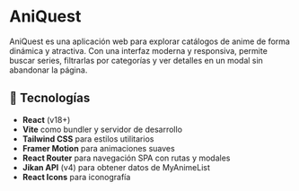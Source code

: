 # AniQuest

AniQuest es una aplicación web para explorar catálogos de anime de forma dinámica y atractiva. Con una interfaz moderna y responsiva, permite buscar series, filtrarlas por categorías y ver detalles en un modal sin abandonar la página.

## 🔧 Tecnologías

- **React** (v18+)  
- **Vite** como bundler y servidor de desarrollo  
- **Tailwind CSS** para estilos utilitarios  
- **Framer Motion** para animaciones suaves  
- **React Router** para navegación SPA con rutas y modales  
- **Jikan API** (v4) para obtener datos de MyAnimeList  
- **React Icons** para iconografía  

